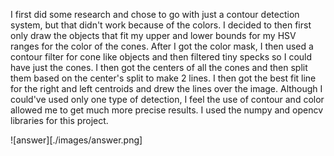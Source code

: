 I first did some research and chose to go with just a contour detection system, but that didn't work because of the colors. I decided to then first only draw the objects that fit my upper and lower bounds for my HSV ranges for the color of the cones. After I got the color mask, I then used a contour filter for cone like objects and then filtered tiny specks so I could have just the cones. I then got the centers of all the cones and then split them based on the center's split to make 2 lines. I then got the best fit line for the right and left centroids and drew the lines over the image. Although I could've used only one type of detection, I feel the use of contour and color allowed me to get much more precise results. I used the numpy and opencv libraries for this project.


![answer][./images/answer.png]
